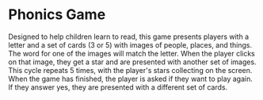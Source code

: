 Phonics Game
============
Designed to help children learn to read, this game presents players with a letter and a set of cards (3 or 5) with images of people, places, and things. The word for one of the images will match the letter. When the player clicks on that image, they get a star and are presented with another set of images. This cycle repeats 5 times, with the player's stars collecting on the screen. When the game has finished, the player is asked if they want to play again. If they answer yes, they are presented with a different set of cards. 

